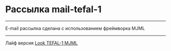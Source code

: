 # Рассылка mail-tefal-1
***
E-mail рассылка сделана с использованием фреймворка MJML
***
Лайф версия [Look TEFAL-1 MJML](https://tipaknight.github.io/mail-tefal-1/)
